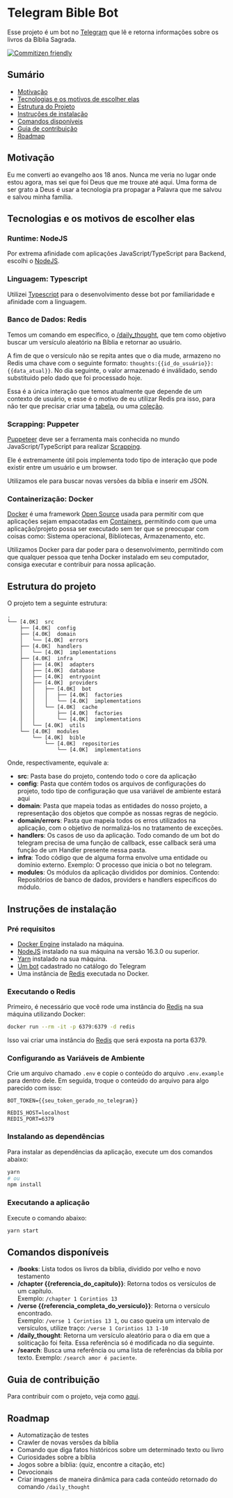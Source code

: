 # Telegram Bible Bot

Esse projeto é um bot no [Telegram](https://telegram.org/) que lê e retorna informações sobre os livros da Bíblia Sagrada.

[![Commitizen friendly](https://img.shields.io/badge/commitizen-friendly-brightgreen.svg)](http://commitizen.github.io/cz-cli/)
## Sumário

- [Motivação](#motivations)
- [Tecnologias e os motivos de escolher elas](#techs-and-motivations)
- [Estrutura do Projeto](#project-structure)
- [Instruções de instalação](#how-to-install)
- [Comandos disponíveis](#available-commands)
- [Guia de contribuição](#contributing)
- [Roadmap](#roadmap)

<h2 id="motivations">Motivação</h2>

Eu me converti ao evangelho aos 18 anos. Nunca me veria no lugar onde estou agora, mas sei que foi Deus que me trouxe até aqui. Uma forma de ser grato a Deus é usar a tecnologia pra propagar a Palavra que me salvou e salvou minha família.

<h2 id="techs-and-motivations">Tecnologias e os motivos de escolher elas</h2>

### Runtime: NodeJS

Por extrema afinidade com aplicações JavaScript/TypeScript para Backend, escolhi o [NodeJS](https://nodejs.org).
### Linguagem: Typescript

Utilizei [Typescript](https://www.typescriptlang.org/) para o desenvolvimento desse bot por familiaridade e afinidade com a linguagem. 

### Banco de Dados: Redis

Temos um comando em específico, o [/daily_thought](#daily_thought), que tem como objetivo buscar um versículo aleatório na Bíblia e retornar ao usuário. 

A fim de que o versículo não se repita antes que o dia mude, armazeno no Redis uma chave com o seguinte formato: `thoughts:{{id_do_usuário}}:{{data_atual}}`. No dia seguinte, o valor armazenado é inválidado, sendo substituido pelo dado que foi processado hoje.

Essa é a única interação que temos atualmente que depende de um contexto de usuário, e esse é o motivo de eu utilizar Redis pra isso, para não ter que precisar criar uma [tabela](https://www.sqlshack.com/an-introduction-to-sql-tables/#:~:text=In%20this%20context%2C%20tables%20are,name%20and%20a%20data%20type.), ou uma [coleção](https://livebook.manning.com/concept/nosql/collection).

### Scrapping: Puppeter

[Puppeteer](https://github.com/puppeteer/puppeteer) deve ser a ferramenta mais conhecida no mundo JavaScript/TypeScript para realizar [Scrapping](https://www.digitalocean.com/community/tutorials/how-to-scrape-a-website-using-node-js-and-puppeteer). 

Ele é extremamente útil pois implementa todo tipo de interação que pode existir entre um usuário e um browser.

Utilizamos ele para buscar novas versões da bíblia e inserir em JSON.

### Containerização: Docker

[Docker](https://docker.com) é uma framework [Open Source](https://www.redhat.com/en/topics/open-source/what-is-open-source) usada para permitir com que aplicações sejam empacotadas em [Containers](https://www.docker.com/resources/what-container), permitindo com que uma aplicação/projeto possa ser executado sem ter que se preocupar com coisas como: Sistema operacional, Biblíotecas, Armazenamento, etc.

Utilizamos Docker para dar poder para o desenvolvimento, permitindo com que qualquer pessoa que tenha Docker instalado em seu computador, consiga executar  e contribuir para nossa aplicação.

<h2 id="project-structure">Estrutura do projeto</h2>

O projeto tem a seguinte estrutura:

```tree
.
└── [4.0K]  src                                 
    ├── [4.0K]  config                          
    ├── [4.0K]  domain                          
    │   └── [4.0K]  errors                     
    ├── [4.0K]  handlers
    │   └── [4.0K]  implementations
    ├── [4.0K]  infra
    │   ├── [4.0K]  adapters
    │   ├── [4.0K]  database
    │   ├── [4.0K]  entrypoint
    │   ├── [4.0K]  providers
    │   │   ├── [4.0K]  bot
    │   │   │   ├── [4.0K]  factories
    │   │   │   └── [4.0K]  implementations
    │   │   └── [4.0K]  cache
    │   │       ├── [4.0K]  factories
    │   │       └── [4.0K]  implementations
    │   └── [4.0K]  utils
    └── [4.0K]  modules
        └── [4.0K]  bible
            └── [4.0K]  repositories
                └── [4.0K]  implementations
```

Onde, respectivamente, equivale a:

- **src**:  Pasta base do projeto, contendo todo o core da aplicação
- **config**: Pasta que contém todos os arquivos de configurações do projeto, todo tipo de configuração que usa variável de ambiente estará aqui
- **domain**: Pasta que mapeia todas as entidades do nosso projeto, a representação dos objetos que compõe as nossas regras de negócio.
- **domain/errors**: Pasta que mapeia todos os erros utilizados na aplicação, com o objetivo de normalizá-los no tratamento de exceções.
- **handlers**: Os casos de uso da aplicação. Todo comando de um bot do telegram precisa de uma função de callback, esse callback será uma função de um Handler presente nessa pasta.
- **infra**: Todo código que de alguma forma envolve uma entidade ou domínio externo. Exemplo: O processo que inicia o bot no telegram.
- **modules**: Os módulos da aplicação divididos por domínios. Contendo: Repositórios de banco de dados, providers e handlers específicos do módulo.

<h2 id="how-to-install">Instruções de instalação</h2>

### Pré requisitos

- [Docker Engine](https://docker.com) instalado na máquina.
- [NodeJS](https://nodejs.org) instalado na sua máquina na versão 16.3.0 ou superior.
- [Yarn](https://yarnpkg.com/) instalado na sua máquina.
- [Um bot](https://core.telegram.org/bots) cadastrado no catálogo do Telegram
- Uma instância de [Redis](https://redis.io/) executada no Docker.

### Executando o Redis

Primeiro, é necessário que você rode uma instância do [Redis](https://redis.io) na sua máquina utilizando Docker:

```sh
docker run --rm -it -p 6379:6379 -d redis
```

Isso vai criar uma instância do [Redis](https://redis.io) que será exposta na porta 6379.

### Configurando as Variáveis de Ambiente

Crie um arquivo chamado `.env` e copie o conteúdo do arquivo `.env.example` para dentro dele. Em seguida, troque o conteúdo do arquivo para algo parecido com isso:

```
BOT_TOKEN={{seu_token_gerado_no_telegram}}

REDIS_HOST=localhost
REDIS_PORT=6379
```

### Instalando as dependências

Para instalar as dependências da aplicação, execute um dos comandos abaixo:

```sh
yarn
# ou
npm install 
```

### Executando a aplicação

Execute o comando abaixo:

```sh
yarn start
```

<h2 id="available-commands">Comandos disponíveis</h2>

- **/books**: Lista todos os livros da bíblia, dividido por velho e novo testamento
- **/chapter {{referencia_do_capitulo}}**: Retorna todos os versículos de um capítulo.  
Exemplo: `/chapter 1 Corintios 13`
- **/verse {{referencia_completa_do_versiculo}}**: Retorna o versículo encontrado.  
Exemplo: `/verse 1 Corintios 13 1`, ou caso queira um intervalo de versículos, utilize traço: `/verse 1 Corintios 13 1-10`
- **/daily_thought**: Retorna um versículo aleatório para o dia em que a soliticação foi feita. Essa referência só é modificada no dia seguinte.
- **/search**: Busca uma referência ou uma lista de referências da bíblia por texto. Exemplo: `/search amor é paciente`.

<h2 id="contributing">Guia de contribuição</h2>

Para contribuir com o projeto, veja como [aqui](./CONTRIBUTING.md).

## Roadmap

- Automatização de testes
- Crawler de novas versões da bíblia
- Comando que diga fatos históricos sobre um determinado texto ou livro
- Curiosidades sobre a bíblia
- Jogos sobre a bíblia: (quiz, encontre a citação, etc)
- Devocionais
- Criar imagens de maneira dinâmica para cada conteúdo retornado do comando `/daily_thought`